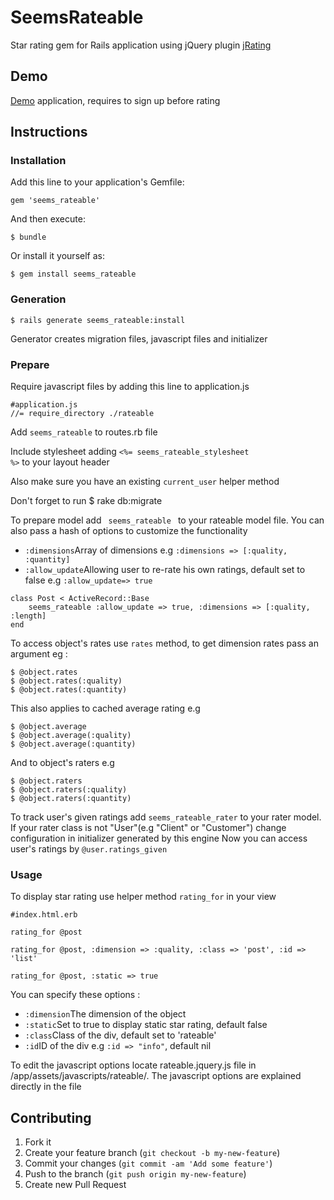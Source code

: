 # SeemsRateable

Star rating gem for Rails application using jQuery plugin <a href="http://www.myjqueryplugins.com/jquery-plugin/jrating">jRating</a>

## Demo

<a href="http://rateable.herokuapp.com/">Demo</a> application, requires to sign up before rating

## Instructions

### Installation

Add this line to your application's Gemfile:

    gem 'seems_rateable'

And then execute:

    $ bundle

Or install it yourself as:

    $ gem install seems_rateable

### Generation

	$ rails generate seems_rateable:install
	
Generator creates migration files, javascript files and initializer

### Prepare

Require javascript files by adding this line to application.js

	#application.js
	//= require_directory ./rateable

Add <code>seems_rateable</code> to routes.rb file

Include stylesheet adding <code><%= seems_rateable_stylesheet %></code> to your layout header

Also make sure you have an existing <code>current_user</code> helper method	

Don't forget to run
	$ rake db:migrate

To prepare model add <code> seems_rateable </code> to your rateable model file. You can also pass a hash of options to 
customize the functionality

<ul>
<li><code>:dimensions</code>Array of dimensions e.g <code>:dimensions => [:quality, :quantity]</code> </li>
<li><code>:allow_update</code>Allowing user to re-rate his own ratings, default set to false e.g <code>:allow_update=> true</code></li>
</ul>

	class Post < ActiveRecord::Base
		seems_rateable :allow_update => true, :dimensions => [:quality, :length]
	end

To access object's rates use <code>rates</code> method, to get dimension rates pass an argument eg :

	$ @object.rates
	$ @object.rates(:quality)
	$ @object.rates(:quantity)
	
This also applies to cached average rating e.g

	$ @object.average	
	$ @object.average(:quality)
	$ @object.average(:quantity)
	
And to object's raters e.g
	
	$ @object.raters
	$ @object.raters(:quality)
	$ @object.raters(:quantity)
	
To track user's given ratings add <code>seems_rateable_rater</code> to your rater model.
If your rater class is not "User"(e.g "Client" or "Customer") change configuration in initializer generated by this engine
Now you can access user's ratings by <code>@user.ratings_given</code>

### Usage

To display star rating use helper method <code>rating_for</code> in your view

    #index.html.erb
    
    rating_for @post
    
    rating_for @post, :dimension => :quality, :class => 'post', :id => 'list'
    
    rating_for @post, :static => true
 
You can specify these options :
<ul>
<li><code>:dimension</code>The dimension of the object</li>
<li><code>:static</code>Set to true to display static star rating, default false</li>
<li><code>:class</code>Class of the div, default set to 'rateable'</li>
<li><code>:id</code>ID of the div e.g <code>:id => "info"</code>, default nil</li>
</ul>

To edit the javascript options locate rateable.jquery.js file in /app/assets/javascripts/rateable/.
The javascript options are explained directly in the file    	

## Contributing

1. Fork it
2. Create your feature branch (`git checkout -b my-new-feature`)
3. Commit your changes (`git commit -am 'Add some feature'`)
4. Push to the branch (`git push origin my-new-feature`)
5. Create new Pull Request
